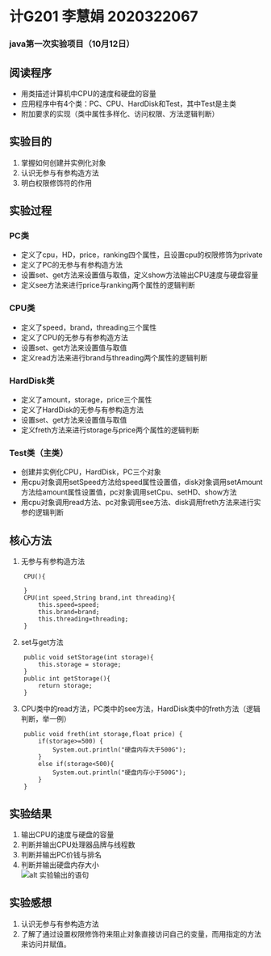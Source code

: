 # 计G201 李慧娟 2020322067  
###  java第一次实验项目（10月12日）
##  阅读程序
- 用类描述计算机中CPU的速度和硬盘的容量  
- 应用程序中有4个类：PC、CPU、HardDisk和Test，其中Test是主类
- 附加要求的实现（类中属性多样化、访问权限、方法逻辑判断）  
##  实验目的
1. 掌握如何创建并实例化对象
2. 认识无参与有参构造方法
3. 明白权限修饰符的作用
##  实验过程
###  PC类
+ 定义了cpu，HD，price，ranking四个属性，且设置cpu的权限修饰为private
+ 定义了PC的无参与有参构造方法
+ 设置set、get方法来设置值与取值，定义show方法输出CPU速度与硬盘容量
+ 定义see方法来进行price与ranking两个属性的逻辑判断
###  CPU类
* 定义了speed，brand，threading三个属性
* 定义了CPU的无参与有参构造方法
* 设置set、get方法来设置值与取值
* 定义read方法来进行brand与threading两个属性的逻辑判断
###  HardDisk类
- 定义了amount，storage，price三个属性
- 定义了HardDisk的无参与有参构造方法
- 设置set、get方法来设置值与取值
- 定义freth方法来进行storage与price两个属性的逻辑判断
###  Test类（主类）
+ 创建并实例化CPU，HardDisk，PC三个对象
+ 用cpu对象调用setSpeed方法给speed属性设置值，disk对象调用setAmount方法给amount属性设置值，pc对象调用setCpu、setHD、show方法
+ 用cpu对象调用read方法、pc对象调用see方法、disk调用freth方法来进行实参的逻辑判断
##  核心方法
1. 无参与有参构造方法
```       
	CPU(){
		
	}
	CPU(int speed,String brand,int threading){
		this.speed=speed;
		this.brand=brand;
		this.threading=threading;
	}
```
2. set与get方法
```
	public void setStorage(int storage){
		this.storage = storage;
	}  
	public int getStorage(){
		return storage;
	}
```
3. CPU类中的read方法，PC类中的see方法，HardDisk类中的freth方法（逻辑判断，举一例）
```
	public void freth(int storage,float price) {
		if(storage>=500) {
			System.out.println("硬盘内存大于500G");
		}
		else if(storage<500){
			System.out.println("硬盘内存小于500G");
		}
	}
```
##  实验结果
1. 输出CPU的速度与硬盘的容量
2. 判断并输出CPU处理器品牌与线程数
3. 判断并输出PC价钱与排名
4. 判断并输出硬盘内存大小  
![alt 实验输出的语句](http://m.qpic.cn/psc?/V51PA3o90d17IF0JFyFi0lN3aB2Fw6re/bqQfVz5yrrGYSXMvKr.cqUanBrm7rtNYCftR00..QcyMrlA5uVLdFDd8y2hLizAiXVDiBv4SgBKXnx*ZUOAnLToTt*NqPr4Z1jjM4400xbI!/a&rf=albumlist&t=5)
##  实验感想
1. 认识无参与有参构造方法
2. 了解了通过设置权限修饰符来阻止对象直接访问自己的变量，而用指定的方法来访问并赋值。

